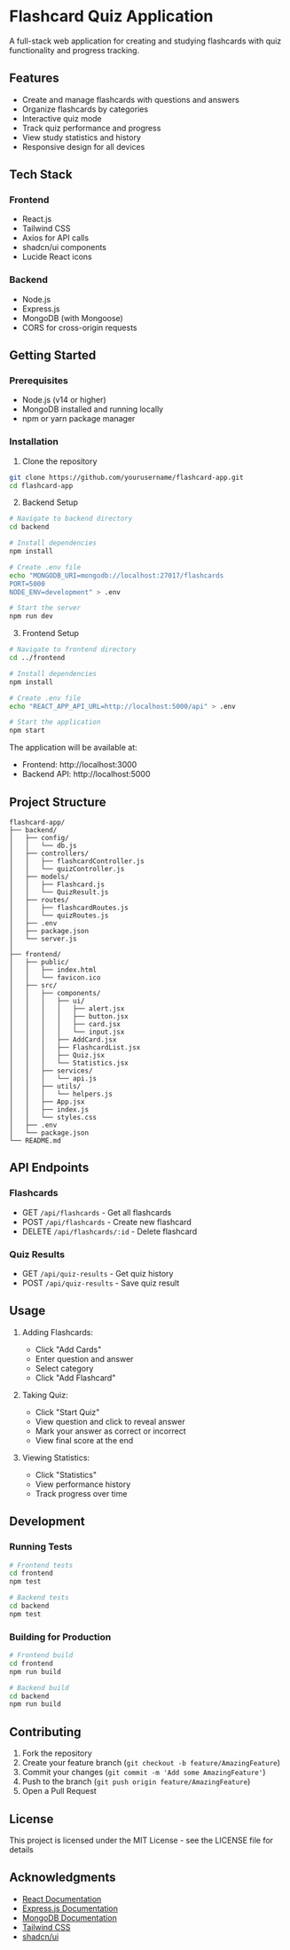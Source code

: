 # Flashcard Quiz Application

A full-stack web application for creating and studying flashcards with quiz functionality and progress tracking.

## Features

- Create and manage flashcards with questions and answers
- Organize flashcards by categories
- Interactive quiz mode
- Track quiz performance and progress
- View study statistics and history
- Responsive design for all devices

## Tech Stack

### Frontend
- React.js
- Tailwind CSS
- Axios for API calls
- shadcn/ui components
- Lucide React icons

### Backend
- Node.js
- Express.js
- MongoDB (with Mongoose)
- CORS for cross-origin requests

## Getting Started

### Prerequisites

- Node.js (v14 or higher)
- MongoDB installed and running locally
- npm or yarn package manager

### Installation

1. Clone the repository
```bash
git clone https://github.com/yourusername/flashcard-app.git
cd flashcard-app
```

2. Backend Setup
```bash
# Navigate to backend directory
cd backend

# Install dependencies
npm install

# Create .env file
echo "MONGODB_URI=mongodb://localhost:27017/flashcards
PORT=5000
NODE_ENV=development" > .env

# Start the server
npm run dev
```

3. Frontend Setup
```bash
# Navigate to frontend directory
cd ../frontend

# Install dependencies
npm install

# Create .env file
echo "REACT_APP_API_URL=http://localhost:5000/api" > .env

# Start the application
npm start
```

The application will be available at:
- Frontend: http://localhost:3000
- Backend API: http://localhost:5000

## Project Structure

```
flashcard-app/
├── backend/
│   ├── config/
│   │   └── db.js
│   ├── controllers/
│   │   ├── flashcardController.js
│   │   └── quizController.js
│   ├── models/
│   │   ├── Flashcard.js
│   │   └── QuizResult.js
│   ├── routes/
│   │   ├── flashcardRoutes.js
│   │   └── quizRoutes.js
│   ├── .env
│   ├── package.json
│   └── server.js
│
├── frontend/
│   ├── public/
│   │   ├── index.html
│   │   └── favicon.ico
│   ├── src/
│   │   ├── components/
│   │   │   ├── ui/
│   │   │   │   ├── alert.jsx
│   │   │   │   ├── button.jsx
│   │   │   │   ├── card.jsx
│   │   │   │   └── input.jsx
│   │   │   ├── AddCard.jsx
│   │   │   ├── FlashcardList.jsx
│   │   │   ├── Quiz.jsx
│   │   │   └── Statistics.jsx
│   │   ├── services/
│   │   │   └── api.js
│   │   ├── utils/
│   │   │   └── helpers.js
│   │   ├── App.jsx
│   │   ├── index.js
│   │   └── styles.css
│   ├── .env
│   └── package.json
└── README.md
```

## API Endpoints

### Flashcards
- GET `/api/flashcards` - Get all flashcards
- POST `/api/flashcards` - Create new flashcard
- DELETE `/api/flashcards/:id` - Delete flashcard

### Quiz Results
- GET `/api/quiz-results` - Get quiz history
- POST `/api/quiz-results` - Save quiz result

## Usage

1. Adding Flashcards:
   - Click "Add Cards"
   - Enter question and answer
   - Select category
   - Click "Add Flashcard"

2. Taking Quiz:
   - Click "Start Quiz"
   - View question and click to reveal answer
   - Mark your answer as correct or incorrect
   - View final score at the end

3. Viewing Statistics:
   - Click "Statistics"
   - View performance history
   - Track progress over time

## Development

### Running Tests
```bash
# Frontend tests
cd frontend
npm test

# Backend tests
cd backend
npm test
```

### Building for Production
```bash
# Frontend build
cd frontend
npm run build

# Backend build
cd backend
npm run build
```

## Contributing

1. Fork the repository
2. Create your feature branch (`git checkout -b feature/AmazingFeature`)
3. Commit your changes (`git commit -m 'Add some AmazingFeature'`)
4. Push to the branch (`git push origin feature/AmazingFeature`)
5. Open a Pull Request

## License

This project is licensed under the MIT License - see the LICENSE file for details

## Acknowledgments

- [React Documentation](https://reactjs.org/docs)
- [Express.js Documentation](https://expressjs.com/)
- [MongoDB Documentation](https://docs.mongodb.com/)
- [Tailwind CSS](https://tailwindcss.com/)
- [shadcn/ui](https://ui.shadcn.com/)
